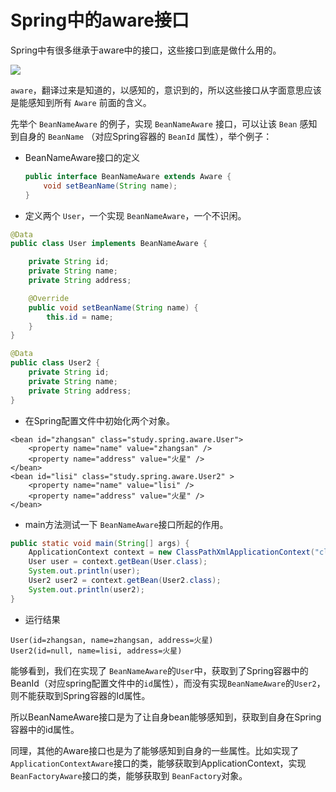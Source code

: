 # Spring中的aware接口

Spring中有很多继承于aware中的接口，这些接口到底是做什么用的。

![](https://upload-images.jianshu.io/upload_images/3397380-6ef519bbc705ce28.png)

`aware`，翻译过来是知道的，以感知的，意识到的，所以这些接口从字面意思应该是能感知到所有 `Aware` 前面的含义。

先举个 `BeanNameAware` 的例子，实现 `BeanNameAware` 接口，可以让该 `Bean` 感知到自身的 `BeanName` （对应Spring容器的 `BeanId` 属性），举个例子：

+ BeanNameAware接口的定义

    ```java
    public interface BeanNameAware extends Aware {
	    void setBeanName(String name);
    }
    ```

+ 定义两个 `User`，一个实现 `BeanNameAware`，一个不识闲。

```java
@Data
public class User implements BeanNameAware {

    private String id;
    private String name;
    private String address;

    @Override
    public void setBeanName(String name) {
        this.id = name;
    }
}

@Data
public class User2 {
    private String id;
    private String name;
    private String address;
}

```

+ 在Spring配置文件中初始化两个对象。

```
<bean id="zhangsan" class="study.spring.aware.User">
    <property name="name" value="zhangsan" />
    <property name="address" value="火星" />
</bean>
<bean id="lisi" class="study.spring.aware.User2" >
    <property name="name" value="lisi" />
    <property name="address" value="火星" />
</bean>
```

+ main方法测试一下 `BeanNameAware`接口所起的作用。

```java
public static void main(String[] args) {
    ApplicationContext context = new ClassPathXmlApplicationContext("classpath:spring-core-aware.xml");
    User user = context.getBean(User.class);
    System.out.println(user);
    User2 user2 = context.getBean(User2.class);
    System.out.println(user2);
}
```

+ 运行结果

```
User(id=zhangsan, name=zhangsan, address=火星)
User2(id=null, name=lisi, address=火星)
```

能够看到，我们在实现了 `BeanNameAware`的`User`中，获取到了Spring容器中的BeanId（对应spring配置文件中的`id`属性），而没有实现`BeanNameAware`的`User2`，则不能获取到Spring容器的Id属性。

所以BeanNameAware接口是为了让自身bean能够感知到，获取到自身在Spring容器中的id属性。

同理，其他的Aware接口也是为了能够感知到自身的一些属性。比如实现了`ApplicationContextAware`接口的类，能够获取到ApplicationContext，实现 `BeanFactoryAware`接口的类，能够获取到 `BeanFactory`对象。